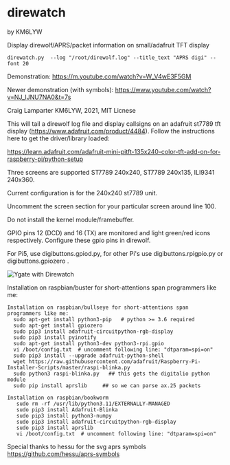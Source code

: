 # direwatch
by KM6LYW

Display direwolf/APRS/packet information on small/adafruit TFT display

```
direwatch.py  --log "/root/direwolf.log" --title_text "APRS digi" --font 20  
```
Demonstration:  https://m.youtube.com/watch?v=W_V4wE3F5GM

Newer demonstration (with symbols):  https://www.youtube.com/watch?v=NJ_IJNU7NA0&t=7s

Craig Lamparter KM6LYW,  2021, MIT Licnese

This will tail a direwolf log file and display callsigns on an
adafruit st7789 tft display (https://www.adafruit.com/product/4484).
Follow the instructions here to get the driver/library loaded:

https://learn.adafruit.com/adafruit-mini-pitft-135x240-color-tft-add-on-for-raspberry-pi/python-setup

Three screens are supported ST7789 240x240, ST7789 240x135, ILI9341 240x360.

Current configuration is for the 240x240 st7789 unit.

Uncomment the screen section for your particular screen around line 100.

Do not install the kernel module/framebuffer.

GPIO pins 12 (DCD) and 16 (TX) are monitored and light green/red icons
respectively.  Configure these gpio pins in direwolf.

For Pi5, use digibuttons.gpiod.py, for other Pi's use digibuttons.rpigpio.py or digibuttons.gpiozero .


![Ygate with Direwatch](http://craiger.org/ygatescreen.png)


Installation on raspbian/buster for short-attentions span programmers like me:
```
Installation on raspbian/bullseye for short-attentions span programmers like me:
  sudo apt-get install python3-pip   # python >= 3.6 required
  sudo apt-get install gpiozero
  sudo pip3 install adafruit-circuitpython-rgb-display
  sudo pip3 install pyinotify
  sudo apt-get install python3-dev python3-rpi.gpio
  vi /boot/config.txt  # uncomment following line: "dtparam=spi=on"
  sudo pip3 install --upgrade adafruit-python-shell
  wget https://raw.githubusercontent.com/adafruit/Raspberry-Pi-Installer-Scripts/master/raspi-blinka.py
  sudo python3 raspi-blinka.py   ## this gets the digitalio python module
  sudo pip install aprslib     ## so we can parse ax.25 packets

Installation on raspbian/bookworm
   sudo rm -rf /usr/lib/python3.11/EXTERNALLY-MANAGED
   sudo pip3 install Adafruit-Blinka
   sudo pip3 install python3-numpy
   sudo pip3 install adafruit-circuitpython-rgb-display
   sudo pip3 install aprslib
   vi /boot/config.txt  # uncomment following line: "dtparam=spi=on"

```

Special thanks to hessu for the svg aprs symbols https://github.com/hessu/aprs-symbols
